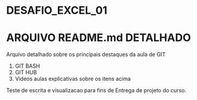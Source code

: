 # DESAFIO_EXCEL_01

# ARQUIVO README.md DETALHADO

Arquivo detalhado sobre os principais destaques da aula de GIT
1) GIT BASH
2) GIT HUB
3) Videos aulas explicativas sobre os itens acima

Teste de escrita e visualizacao para fins de Entrega de projeto do curso.